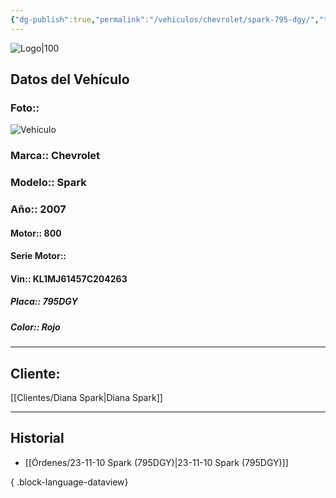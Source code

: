 ```yaml
---
{"dg-publish":true,"permalink":"/vehiculos/chevrolet/spark-795-dgy/","tags":["Chevrolet"]}
---
```


![Logo|100](https://lh3.googleusercontent.com/drive-viewer/AEYmBYSpcK6uqBUJHU1Zm8MP7HBK8KT1E9hSR1Ft4JQwDPtpQiFoL4c1ncHqULCwO1olD-1WG5Kk9U-jh7jaZPXfqyxL0-aeRg=s1600)

## Datos del Vehículo 
### Foto:: 
![Vehículo](https://lh3.googleusercontent.com/d/1U1GLVakFKQGtVklHGkiHkKA1Zpcy5y0y)

### Marca:: Chevrolet 
### Modelo:: Spark 
### Año:: 2007
#### Motor:: 800
#### Serie Motor:: 
#### Vin:: KL1MJ61457C204263
##### Placa:: 795DGY
##### Color:: Rojo
---

## Cliente:

[[Clientes/Diana Spark\|Diana Spark]]

---

## Historial

- [[Órdenes/23-11-10 Spark (795DGY)\|23-11-10 Spark (795DGY)]]

{ .block-language-dataview} 